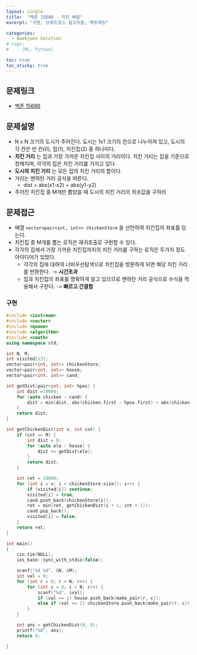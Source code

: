 ```yaml
---
layout: single
title:  "백준 15686 - 치킨 배달"
excerpt: "구현, 브루트포스 알고리즘, 백트래킹"

categories:
  - Baekjoon Solution
# tags:
#   - [ML, Python]

toc: true
toc_sticky: true
---
```


## 문제링크
- [백준 15686](https://www.acmicpc.net/problem/15686)

## 문제설명
- N x N 크기의 도시가 주어진다. 도시는 1x1 크기의 칸으로 나누어져 있고, 도시의 각 칸은 빈 칸(0), 집(1), 치킨집(2) 중 하나이다.
- **치킨 거리** 는 집과 가장 가까운 치킨집 사이의 거리이다. 치킨 거리는 집을 기준으로 정해지며, 각각의 집은 치킨 거리를 가지고 있다.
- **도시의 치킨 거리** 는 모든 집의 치킨 거리의 합이다.
- 거리는 맨하탄 거리 공삭을 따른다.
    - dist = abs(x1-x2) + abs(y1-y2)
- 주어진 치킨집 중 M개만 뽑았을 때 도시의 치킨 거리의 최솟값을 구하라

## 문제접근
- 배열 `vector<pair<int, int>> chickenStore` 을 선언하여 치킨집의 좌표를 담는다.
- 치킨집 중 M개를 뽑는 로직은 재귀호출로 구현할 수 있다.
- 각각의 집에서 가장 가까운 치킨집까지의 치킨 거리를 구하는 로직은 두가지 정도 아이디어가 있었다.
    - 각각의 집에 대하여 너비우선탐색으로 치킨집을 방문하게 되면 해당 치킨 거리를 반환한다. -> **시간초과** 
    - 집과 치킨집의 좌표를 명확하게 알고 있으므로 맨하탄 거리 공식으로 수식을 적용해서 구한다. -> **빠르고 간결함**

### 구현
```c++
#include <iostream>
#include <vector>
#include <queue>	
#include <algorithm>
#include <cmath>
using namespace std;

int N, M;
int visited[13];
vector<pair<int, int>> chickenStore;
vector<pair<int, int>> house;
vector<pair<int, int>> cand;

int getDist(pair<int, int> hpos) {
	int dist =10000;
	for (auto chicken : cand) {
		dist = min(dist, abs(chicken.first - hpos.first) + abs(chicken.second - hpos.second));
	}
	return dist;
}

int getChickenDist(int v, int cnt) {
	if (cnt == M) {
		int dist = 0;
		for (auto ele : house) {
			dist += getDist(ele);
		}
		return dist;
	}

	int ret = 10000;
	for (int i = v; i < chickenStore.size(); i++) {
		if (visited[i]) continue;
		visited[i] = true;
		cand.push_back(chickenStore[i]);
		ret = min(ret, getChickenDist(i + 1, cnt + 1));
		cand.pop_back();
		visited[i] = false;
	}
	return ret;
}

int main()
{
	cin.tie(NULL);
	ios_base::sync_with_stdio(false);

	scanf("%d %d", &N, &M);
	int val = 0;
	for (int r = 0; r < N; r++) {
		for (int c = 0; c < N; c++) {
			scanf("%d", &val);
			if (val == 1) house.push_back(make_pair(r, c));
			else if (val == 2) chickenStore.push_back(make_pair(r, c));
		}
	}

	int ans = getChickenDist(0, 0);
	printf("%d", ans);
	return 0;

}
```

